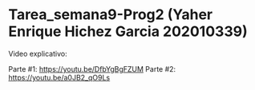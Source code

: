 # Tarea_semana9-Prog2 (Yaher Enrique Hichez Garcia 202010339)

Video explicativo:

Parte #1: https://youtu.be/DfbYgBgFZUM
Parte #2: https://youtu.be/a0JB2_qO9Ls
